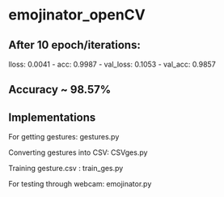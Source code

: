 # emojinator_openCV
## After 10 epoch/iterations:
lloss: 0.0041 - acc: 0.9987 - val_loss: 0.1053 - val_acc: 0.9857

## Accuracy ~ 98.57%

## Implementations
For getting gestures: gestures.py

Converting gestures into CSV: CSVges.py

Training gesture.csv : train_ges.py

For testing through webcam: emojinator.py
